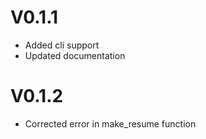 # V0.1.1

* Added cli support
* Updated documentation

# V0.1.2

* Corrected error in make_resume function

